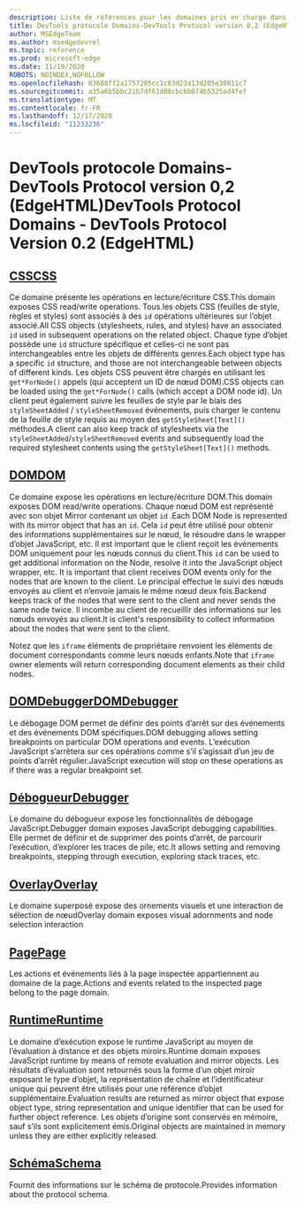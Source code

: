 ```yaml
---
description: Liste de références pour les domaines pris en charge dans la version 0,2 du protocole Microsoft Edge DevTools.
title: DevTools protocole Domains-DevTools Protocol version 0,2 (EdgeHTML)
author: MSEdgeTeam
ms.author: msedgedevrel
ms.topic: reference
ms.prod: microsoft-edge
ms.date: 11/19/2020
ROBOTS: NOINDEX,NOFOLLOW
ms.openlocfilehash: 03688ff2a1757205cc1c83d23a13d205e38011c7
ms.sourcegitcommit: a35a6b5bbc21b7df61d08cbc6b074b5325ad4fef
ms.translationtype: MT
ms.contentlocale: fr-FR
ms.lasthandoff: 12/17/2020
ms.locfileid: "11233236"
---
```

# <span data-ttu-id="cfce8-103">DevTools protocole Domains-DevTools Protocol version 0,2 (EdgeHTML)</span><span class="sxs-lookup"><span data-stu-id="cfce8-103">DevTools Protocol Domains - DevTools Protocol Version 0.2 (EdgeHTML)</span></span>  

## [<span data-ttu-id="cfce8-104">CSS</span><span class="sxs-lookup"><span data-stu-id="cfce8-104">CSS</span></span>](css.md)  

<span data-ttu-id="cfce8-105">Ce domaine présente les opérations en lecture/écriture CSS.</span><span class="sxs-lookup"><span data-stu-id="cfce8-105">This domain exposes CSS read/write operations.</span></span> <span data-ttu-id="cfce8-106">Tous les objets CSS (feuilles de style, règles et styles) sont associés à des `id` opérations ultérieures sur l’objet associé.</span><span class="sxs-lookup"><span data-stu-id="cfce8-106">All CSS objects (stylesheets, rules, and styles) have an associated `id` used in subsequent operations on the related object.</span></span> <span data-ttu-id="cfce8-107">Chaque type d’objet possède une `id` structure spécifique et celles-ci ne sont pas interchangeables entre les objets de différents genres.</span><span class="sxs-lookup"><span data-stu-id="cfce8-107">Each object type has a specific `id` structure, and those are not interchangeable between objects of different kinds.</span></span> <span data-ttu-id="cfce8-108">Les objets CSS peuvent être chargés en utilisant les `get*ForNode()` appels (qui acceptent un ID de nœud DOM).</span><span class="sxs-lookup"><span data-stu-id="cfce8-108">CSS objects can be loaded using the `get*ForNode()` calls (which accept a DOM node id).</span></span> <span data-ttu-id="cfce8-109">Un client peut également suivre les feuilles de style par le biais des `styleSheetAdded` / `styleSheetRemoved` événements, puis charger le contenu de la feuille de style requis au moyen des `getStyleSheet[Text]()` méthodes.</span><span class="sxs-lookup"><span data-stu-id="cfce8-109">A client can also keep track of stylesheets via the `styleSheetAdded`/`styleSheetRemoved` events and subsequently load the required stylesheet contents using the `getStyleSheet[Text]()` methods.</span></span>
## [<span data-ttu-id="cfce8-110">DOM</span><span class="sxs-lookup"><span data-stu-id="cfce8-110">DOM</span></span>](dom.md)
<span data-ttu-id="cfce8-111">Ce domaine expose les opérations en lecture/écriture DOM.</span><span class="sxs-lookup"><span data-stu-id="cfce8-111">This domain exposes DOM read/write operations.</span></span> <span data-ttu-id="cfce8-112">Chaque nœud DOM est représenté avec son objet Mirror contenant un objet `id` .</span><span class="sxs-lookup"><span data-stu-id="cfce8-112">Each DOM Node is represented with its mirror object that has an `id`.</span></span> <span data-ttu-id="cfce8-113">Cela `id` peut être utilisé pour obtenir des informations supplémentaires sur le nœud, le résoudre dans le wrapper d’objet JavaScript, etc. Il est important que le client reçoit les événements DOM uniquement pour les nœuds connus du client.</span><span class="sxs-lookup"><span data-stu-id="cfce8-113">This `id` can be used to get additional information on the Node, resolve it into the JavaScript object wrapper, etc. It is important that client receives DOM events only for the nodes that are known to the client.</span></span> <span data-ttu-id="cfce8-114">Le principal effectue le suivi des nœuds envoyés au client et n’envoie jamais le même nœud deux fois.</span><span class="sxs-lookup"><span data-stu-id="cfce8-114">Backend keeps track of the nodes that were sent to the client and never sends the same node twice.</span></span> <span data-ttu-id="cfce8-115">Il incombe au client de recueillir des informations sur les nœuds envoyés au client.</span><span class="sxs-lookup"><span data-stu-id="cfce8-115">It is client's responsibility to collect information about the nodes that were sent to the client.</span></span><p><span data-ttu-id="cfce8-116">Notez que les `iframe` éléments de propriétaire renvoient les éléments de document correspondants comme leurs nœuds enfants.</span><span class="sxs-lookup"><span data-stu-id="cfce8-116">Note that `iframe` owner elements will return corresponding document elements as their child nodes.</span></span></p>
## [<span data-ttu-id="cfce8-117">DOMDebugger</span><span class="sxs-lookup"><span data-stu-id="cfce8-117">DOMDebugger</span></span>](domdebugger.md)
<span data-ttu-id="cfce8-118">Le débogage DOM permet de définir des points d’arrêt sur des événements et des événements DOM spécifiques.</span><span class="sxs-lookup"><span data-stu-id="cfce8-118">DOM debugging allows setting breakpoints on particular DOM operations and events.</span></span> <span data-ttu-id="cfce8-119">L’exécution JavaScript s’arrêtera sur ces opérations comme s’il s’agissait d’un jeu de points d’arrêt régulier.</span><span class="sxs-lookup"><span data-stu-id="cfce8-119">JavaScript execution will stop on these operations as if there was a regular breakpoint set.</span></span>
## [<span data-ttu-id="cfce8-120">Débogueur</span><span class="sxs-lookup"><span data-stu-id="cfce8-120">Debugger</span></span>](debugger.md)
<span data-ttu-id="cfce8-121">Le domaine du débogueur expose les fonctionnalités de débogage JavaScript.</span><span class="sxs-lookup"><span data-stu-id="cfce8-121">Debugger domain exposes JavaScript debugging capabilities.</span></span> <span data-ttu-id="cfce8-122">Elle permet de définir et de supprimer des points d’arrêt, de parcourir l’exécution, d’explorer les traces de pile, etc.</span><span class="sxs-lookup"><span data-stu-id="cfce8-122">It allows setting and removing breakpoints, stepping through execution, exploring stack traces, etc.</span></span>
## [<span data-ttu-id="cfce8-123">Overlay</span><span class="sxs-lookup"><span data-stu-id="cfce8-123">Overlay</span></span>](overlay.md)
<span data-ttu-id="cfce8-124">Le domaine superposé expose des ornements visuels et une interaction de sélection de nœud</span><span class="sxs-lookup"><span data-stu-id="cfce8-124">Overlay domain exposes visual adornments and node selection interaction</span></span>
## [<span data-ttu-id="cfce8-125">Page</span><span class="sxs-lookup"><span data-stu-id="cfce8-125">Page</span></span>](page.md)
<span data-ttu-id="cfce8-126">Les actions et événements liés à la page inspectée appartiennent au domaine de la page.</span><span class="sxs-lookup"><span data-stu-id="cfce8-126">Actions and events related to the inspected page belong to the page domain.</span></span>
## [<span data-ttu-id="cfce8-127">Runtime</span><span class="sxs-lookup"><span data-stu-id="cfce8-127">Runtime</span></span>](runtime.md)
<span data-ttu-id="cfce8-128">Le domaine d’exécution expose le runtime JavaScript au moyen de l’évaluation à distance et des objets miroirs.</span><span class="sxs-lookup"><span data-stu-id="cfce8-128">Runtime domain exposes JavaScript runtime by means of remote evaluation and mirror objects.</span></span> <span data-ttu-id="cfce8-129">Les résultats d’évaluation sont retournés sous la forme d’un objet miroir exposant le type d’objet, la représentation de chaîne et l’identificateur unique qui peuvent être utilisés pour une référence d’objet supplémentaire.</span><span class="sxs-lookup"><span data-stu-id="cfce8-129">Evaluation results are returned as mirror object that expose object type, string representation and unique identifier that can be used for further object reference.</span></span> <span data-ttu-id="cfce8-130">Les objets d’origine sont conservés en mémoire, sauf s’ils sont explicitement émis.</span><span class="sxs-lookup"><span data-stu-id="cfce8-130">Original objects are maintained in memory unless they are either explicitly released.</span></span>
## [<span data-ttu-id="cfce8-131">Schéma</span><span class="sxs-lookup"><span data-stu-id="cfce8-131">Schema</span></span>](schema.md)
<span data-ttu-id="cfce8-132">Fournit des informations sur le schéma de protocole.</span><span class="sxs-lookup"><span data-stu-id="cfce8-132">Provides information about the protocol schema.</span></span>

